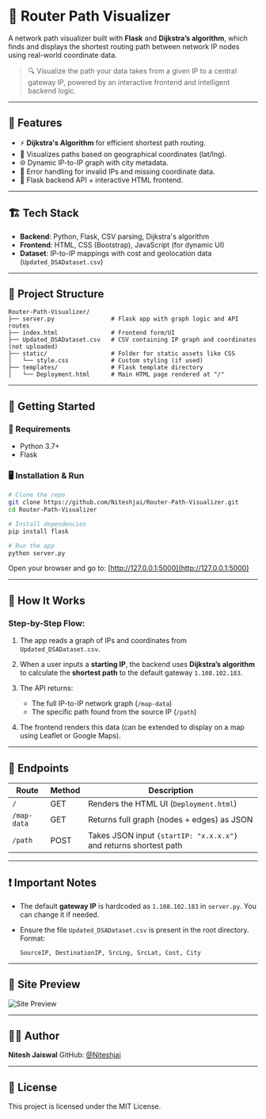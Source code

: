 # 🚁 Router Path Visualizer

A network path visualizer built with **Flask** and **Dijkstra’s algorithm**, which finds and displays the shortest routing path between network IP nodes using real-world coordinate data.

> 🔍 Visualize the path your data takes from a given IP to a central gateway IP, powered by an interactive frontend and intelligent backend logic.

---

## 📌 Features

* ⚡ **Dijkstra's Algorithm** for efficient shortest path routing.
* 🗽 Visualizes paths based on geographical coordinates (lat/lng).
* 🌐 Dynamic IP-to-IP graph with city metadata.
* 🧠 Error handling for invalid IPs and missing coordinate data.
* 🚀 Flask backend API + interactive HTML frontend.

---

## 🏗️ Tech Stack

* **Backend**: Python, Flask, CSV parsing, Dijkstra's algorithm
* **Frontend**: HTML, CSS (Bootstrap), JavaScript (for dynamic UI)
* **Dataset**: IP-to-IP mappings with cost and geolocation data (`Updated_DSADataset.csv`)

---

## 📁 Project Structure

```
Router-Path-Visualizer/
├── server.py                # Flask app with graph logic and API routes
├── index.html               # Frontend form/UI
├── Updated_DSADataset.csv   # CSV containing IP graph and coordinates (not uploaded)
├── static/                  # Folder for static assets like CSS
│   └── style.css            # Custom styling (if used)
├── templates/               # Flask template directory
│   └── Deployment.html      # Main HTML page rendered at "/"
```

---

## 🚀 Getting Started

### 🧠 Requirements

* Python 3.7+
* Flask

### 🖥️ Installation & Run

```bash
# Clone the repo
git clone https://github.com/Niteshjai/Router-Path-Visualizer.git
cd Router-Path-Visualizer

# Install dependencies
pip install flask

# Run the app
python server.py
```

Open your browser and go to: [http://127.0.0.1:5000](http://127.0.0.1:5000)

---

## 🔎 How It Works

### Step-by-Step Flow:

1. The app reads a graph of IPs and coordinates from `Updated_DSADataset.csv`.
2. When a user inputs a **starting IP**, the backend uses **Dijkstra’s algorithm** to calculate the **shortest path** to the default gateway `1.108.102.183`.
3. The API returns:

   * The full IP-to-IP network graph (`/map-data`)
   * The specific path found from the source IP (`/path`)
4. The frontend renders this data (can be extended to display on a map using Leaflet or Google Maps).

---

## 📌 Endpoints

| Route       | Method | Description                                                       |
| ----------- | ------ | ----------------------------------------------------------------- |
| `/`         | GET    | Renders the HTML UI (`Deployment.html`)                           |
| `/map-data` | GET    | Returns full graph (nodes + edges) as JSON                        |
| `/path`     | POST   | Takes JSON input `{startIP: "x.x.x.x"}` and returns shortest path |

---

## ❗ Important Notes

* The default **gateway IP** is hardcoded as `1.108.102.183` in `server.py`. You can change it if needed.
* Ensure the file `Updated_DSADataset.csv` is present in the root directory. Format:

  ```
  SourceIP, DestinationIP, SrcLng, SrcLat, Cost, City
  ```

---

## 📸 Site Preview 

![Site Preview](Screenshot/site.png)

---

## 👨‍💻 Author

**Nitesh Jaiswal**
GitHub: [@Niteshjai](https://github.com/Niteshjai)

---

## 📄 License

This project is licensed under the MIT License.
